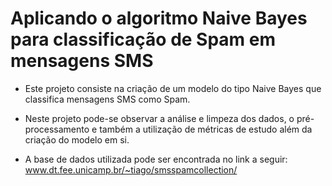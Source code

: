 # Aplicando o algoritmo Naive Bayes para classificação de Spam em mensagens SMS

* Este projeto consiste na criação de um modelo do tipo Naive Bayes que classifica mensagens SMS como Spam. 

* Neste projeto pode-se observar a análise e limpeza dos dados, o pré-processamento e também a utilização de métricas de estudo além da criação do modelo em si.

* A base de dados utilizada pode ser encontrada no link a seguir: www.dt.fee.unicamp.br/~tiago/smsspamcollection/
